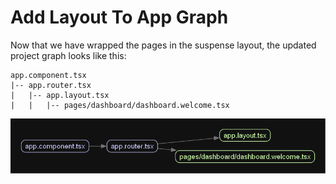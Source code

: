# Add Layout To App Graph

Now that we have wrapped the pages in the suspense layout, the updated project graph looks like this:

```plaintext
app.component.tsx
|-- app.router.tsx
|   |-- app.layout.tsx
|   |   |-- pages/dashboard/dashboard.welcome.tsx
```

![app_graph](images/app.graph_2.png)
